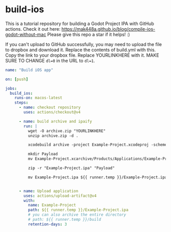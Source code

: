 # build-ios
This is a tutorial repository for building a Godot Project IPA with GitHub actions. Check it out here: https://mak448a.github.io/blog/compile-ios-godot-without-mac
Please give this repo a star if it helps! :)

If you can't upload to GitHub successfully, you may need to upload the file to dropbox and download it. Replace the contents of build.yml with this. Copy the link to your dropbox file. Replace YOURLINKHERE with it. MAKE SURE TO CHANGE `dl=0` in the URL to `dl=1`.

```yaml
name: "Build iOS app"

on: [push]

jobs:
  build_ios:
    runs-on: macos-latest
    steps:
      - name: checkout repository
        uses: actions/checkout@v4

      - name: build archive and ipaify
        run: |
          wget -O archive.zip "YOURLINKHERE"
          unzip archive.zip -d .

          xcodebuild archive -project Example-Project.xcodeproj -scheme 'Example-Project' -archivePath Example-Project.xcarchive -configuration Release CODE_SIGN_IDENTITY="" CODE_SIGNING_REQUIRED=NO

          mkdir Payload
          mv Example-Project.xcarchive/Products/Applications/Example-Project.app Payload/Example-Project.app

          zip -r "Example-Project.ipa" "Payload"

          mv Example-Project.ipa ${{ runner.temp }}/Example-Project.ipa


      - name: Upload application
        uses: actions/upload-artifact@v4
        with:
          name: Example-Project
          path: ${{ runner.temp }}/Example-Project.ipa
          # you can also archive the entire directory
          # path: ${{ runner.temp }}/build
          retention-days: 3
```
